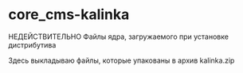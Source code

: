 # core_cms-kalinka
НЕДЕЙСТВИТЕЛЬНО Файлы ядра, загружаемого при установке дистрибутива

 Здесь выкладываю файлы, которые упакованы в архив kalinka.zip
